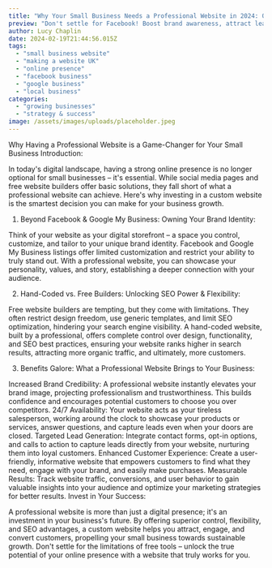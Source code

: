 ```yaml
---
title: "Why Your Small Business Needs a Professional Website in 2024: Owning Your Digital Home"
preview: "Don't settle for Facebook! Boost brand awareness, attract leads, and convert customers with a stunning, custom website for your small business. Learn the benefits & SEO advantages over free builders."
author: Lucy Chaplin
date: 2024-02-19T21:44:56.015Z
tags:
  - "small business website"
  - "making a website UK"
  - "online presence"
  - "facebook business"
  - "google business"
  - "local business"
categories:
  - "growing businesses"
  - "strategy & success"
image: /assets/images/uploads/placeholder.jpeg
---
```


Why Having a Professional Website is a Game-Changer for Your Small Business
Introduction:

In today's digital landscape, having a strong online presence is no longer optional for small businesses – it's essential. While social media pages and free website builders offer basic solutions, they fall short of what a professional website can achieve. Here's why investing in a custom website is the smartest decision you can make for your business growth.

1. Beyond Facebook & Google My Business: Owning Your Brand Identity:

Think of your website as your digital storefront – a space you control, customize, and tailor to your unique brand identity. Facebook and Google My Business listings offer limited customization and restrict your ability to truly stand out. With a professional website, you can showcase your personality, values, and story, establishing a deeper connection with your audience.

2. Hand-Coded vs. Free Builders: Unlocking SEO Power & Flexibility:

Free website builders are tempting, but they come with limitations. They often restrict design freedom, use generic templates, and limit SEO optimization, hindering your search engine visibility. A hand-coded website, built by a professional, offers complete control over design, functionality, and SEO best practices, ensuring your website ranks higher in search results, attracting more organic traffic, and ultimately, more customers.

3. Benefits Galore: What a Professional Website Brings to Your Business:

Increased Brand Credibility: A professional website instantly elevates your brand image, projecting professionalism and trustworthiness. This builds confidence and encourages potential customers to choose you over competitors.
24/7 Availability: Your website acts as your tireless salesperson, working around the clock to showcase your products or services, answer questions, and capture leads even when your doors are closed.
Targeted Lead Generation: Integrate contact forms, opt-in options, and calls to action to capture leads directly from your website, nurturing them into loyal customers.
Enhanced Customer Experience: Create a user-friendly, informative website that empowers customers to find what they need, engage with your brand, and easily make purchases.
Measurable Results: Track website traffic, conversions, and user behavior to gain valuable insights into your audience and optimize your marketing strategies for better results.
Invest in Your Success:

A professional website is more than just a digital presence; it's an investment in your business's future. By offering superior control, flexibility, and SEO advantages, a custom website helps you attract, engage, and convert customers, propelling your small business towards sustainable growth. Don't settle for the limitations of free tools – unlock the true potential of your online presence with a website that truly works for you.
